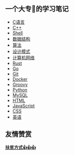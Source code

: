 ## 一个大专🐶的学习笔记

- [C语言](c/intro.md)
- [C++](c++/intro.md)
- [Shell](shell/intro.md)
- [数据结构](data_structure/intro.md)
- [算法](algorithm/sort.md)
- [设计模式](design_pattern/intro.md)
- [计算机网络](network/learn.md)
- [Rust](rust/intro.md)
- [Go](go/learn_go.md)
- [Git](git/query.md)
- [Docker](docker/learn.md)
- [Groovy](groovy/learn.md)
- [Python](python/learn.md)
- [MySQL](mysql/learn.md)
- [HTML](html/learn_html.md)
- [JavaScript](javascript/learn.md)
- [CSS]()
- [英语](english/learn.md)

## 友情赞赏

**[扶贫方式👍👍👍](https://simplepeng.github.io/merge_pay_code/)**